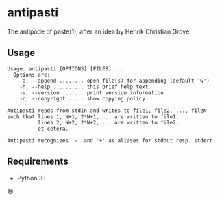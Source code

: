# antipasti

The antipode of paste(1), after an idea by Henrik Christian Grove.

## Usage

```
Usage: antipasti [OPTIONS] [FILES] ...
  Options are:
    -a, --append ........ open file(s) for appending (default 'w')
    -h, --help .......... this brief help text
    -v, --version ....... print version information
    -c, --copyright ..... show copying policy

Antipasti reads from stdin and writes to file1, file2, ..., fileN
such that lines 1, N+1, 2*N+1, ... are written to file1,
          lines 2, N+2, 2*N+2, ... are written to file2,
          et cetera.

Antipasti recognizes '-' and '+' as aliases for stdout resp. stderr.
```

## Requirements

* Python 3+

:smile:
